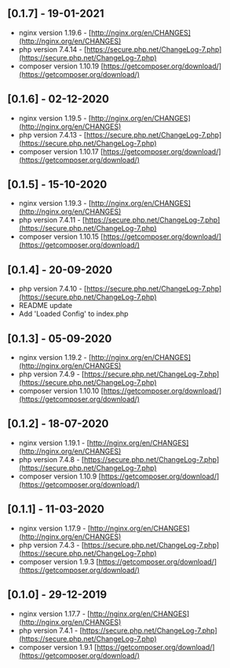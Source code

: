 ## [0.1.7] - 19-01-2021
- nginx version 1.19.6 - [http://nginx.org/en/CHANGES](http://nginx.org/en/CHANGES)
- php version 7.4.14 - [https://secure.php.net/ChangeLog-7.php](https://secure.php.net/ChangeLog-7.php)
- composer version 1.10.19 [https://getcomposer.org/download/](https://getcomposer.org/download/)
## [0.1.6] - 02-12-2020
- nginx version 1.19.5 - [http://nginx.org/en/CHANGES](http://nginx.org/en/CHANGES)
- php version 7.4.13 - [https://secure.php.net/ChangeLog-7.php](https://secure.php.net/ChangeLog-7.php)
- composer version 1.10.17 [https://getcomposer.org/download/](https://getcomposer.org/download/)

## [0.1.5] - 15-10-2020
- nginx version 1.19.3 - [http://nginx.org/en/CHANGES](http://nginx.org/en/CHANGES)
- php version 7.4.11 - [https://secure.php.net/ChangeLog-7.php](https://secure.php.net/ChangeLog-7.php)
- composer version 1.10.15 [https://getcomposer.org/download/](https://getcomposer.org/download/)

## [0.1.4] - 20-09-2020
- php version 7.4.10 - [https://secure.php.net/ChangeLog-7.php](https://secure.php.net/ChangeLog-7.php)
- README update
- Add 'Loaded Config' to index.php

## [0.1.3] - 05-09-2020
- nginx version 1.19.2 - [http://nginx.org/en/CHANGES](http://nginx.org/en/CHANGES)
- php version 7.4.9 - [https://secure.php.net/ChangeLog-7.php](https://secure.php.net/ChangeLog-7.php)
- composer version 1.10.10 [https://getcomposer.org/download/](https://getcomposer.org/download/)

## [0.1.2] - 18-07-2020
- nginx version 1.19.1 - [http://nginx.org/en/CHANGES](http://nginx.org/en/CHANGES)
- php version 7.4.8 - [https://secure.php.net/ChangeLog-7.php](https://secure.php.net/ChangeLog-7.php)
- composer version 1.10.9 [https://getcomposer.org/download/](https://getcomposer.org/download/)

## [0.1.1] - 11-03-2020
- nginx version 1.17.9 - [http://nginx.org/en/CHANGES](http://nginx.org/en/CHANGES)
- php version 7.4.3 - [https://secure.php.net/ChangeLog-7.php](https://secure.php.net/ChangeLog-7.php)
- composer version 1.9.3 [https://getcomposer.org/download/](https://getcomposer.org/download/)

## [0.1.0] - 29-12-2019
- nginx version 1.17.7 - [http://nginx.org/en/CHANGES](http://nginx.org/en/CHANGES)
- php version 7.4.1 - [https://secure.php.net/ChangeLog-7.php](https://secure.php.net/ChangeLog-7.php)
- composer version 1.9.1 [https://getcomposer.org/download/](https://getcomposer.org/download/)